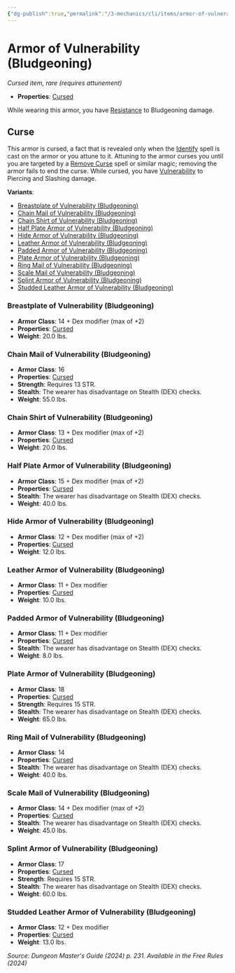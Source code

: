 ```yaml
---
{"dg-publish":true,"permalink":"/3-mechanics/cli/items/armor-of-vulnerability-bludgeoning-xdmg/","tags":["ttrpg-cli/compendium/src/5e/xdmg","ttrpg-cli/item/armor/heavy","ttrpg-cli/item/armor/light","ttrpg-cli/item/armor/medium","ttrpg-cli/item/attunement/required","ttrpg-cli/item/rarity/rare"],"noteIcon":""}
---
```


# Armor of Vulnerability (Bludgeoning)
*Cursed item, rare (requires attunement)*  


- **Properties**: [Cursed](3-Mechanics/CLI/rules/item-properties.md#Cursed%20Items)

While wearing this armor, you have [Resistance](3-Mechanics/CLI/rules/variant-rules/resistance-xphb.md) to Bludgeoning damage.

## Curse

This armor is cursed, a fact that is revealed only when the [Identify](3-Mechanics/CLI/spells/identify-xphb.md) spell is cast on the armor or you attune to it. Attuning to the armor curses you until you are targeted by a [Remove Curse](3-Mechanics/CLI/spells/remove-curse-xphb.md) spell or similar magic; removing the armor fails to end the curse. While cursed, you have [Vulnerability](3-Mechanics/CLI/rules/variant-rules/vulnerability-xphb.md) to Piercing and Slashing damage.

**Variants**:
- [Breastplate of Vulnerability (Bludgeoning)](#Breastplate%20of%20Vulnerability%20(Bludgeoning))
- [Chain Mail of Vulnerability (Bludgeoning)](#Chain%20Mail%20of%20Vulnerability%20(Bludgeoning))
- [Chain Shirt of Vulnerability (Bludgeoning)](#Chain%20Shirt%20of%20Vulnerability%20(Bludgeoning))
- [Half Plate Armor of Vulnerability (Bludgeoning)](#Half%20Plate%20Armor%20of%20Vulnerability%20(Bludgeoning))
- [Hide Armor of Vulnerability (Bludgeoning)](#Hide%20Armor%20of%20Vulnerability%20(Bludgeoning))
- [Leather Armor of Vulnerability (Bludgeoning)](#Leather%20Armor%20of%20Vulnerability%20(Bludgeoning))
- [Padded Armor of Vulnerability (Bludgeoning)](#Padded%20Armor%20of%20Vulnerability%20(Bludgeoning))
- [Plate Armor of Vulnerability (Bludgeoning)](#Plate%20Armor%20of%20Vulnerability%20(Bludgeoning))
- [Ring Mail of Vulnerability (Bludgeoning)](#Ring%20Mail%20of%20Vulnerability%20(Bludgeoning))
- [Scale Mail of Vulnerability (Bludgeoning)](#Scale%20Mail%20of%20Vulnerability%20(Bludgeoning))
- [Splint Armor of Vulnerability (Bludgeoning)](#Splint%20Armor%20of%20Vulnerability%20(Bludgeoning))
- [Studded Leather Armor of Vulnerability (Bludgeoning)](#Studded%20Leather%20Armor%20of%20Vulnerability%20(Bludgeoning))

### Breastplate of Vulnerability (Bludgeoning)

- **Armor Class**: 14 + Dex modifier (max of +2)
- **Properties**: [Cursed](3-Mechanics/CLI/rules/item-properties.md#Cursed%20Items)
- **Weight**: 20.0 lbs.

### Chain Mail of Vulnerability (Bludgeoning)

- **Armor Class**: 16
- **Properties**: [Cursed](3-Mechanics/CLI/rules/item-properties.md#Cursed%20Items)
- **Strength**: Requires 13 STR.
- **Stealth**: The wearer has disadvantage on Stealth (DEX) checks.
- **Weight**: 55.0 lbs.

### Chain Shirt of Vulnerability (Bludgeoning)

- **Armor Class**: 13 + Dex modifier (max of +2)
- **Properties**: [Cursed](3-Mechanics/CLI/rules/item-properties.md#Cursed%20Items)
- **Weight**: 20.0 lbs.

### Half Plate Armor of Vulnerability (Bludgeoning)

- **Armor Class**: 15 + Dex modifier (max of +2)
- **Properties**: [Cursed](3-Mechanics/CLI/rules/item-properties.md#Cursed%20Items)
- **Stealth**: The wearer has disadvantage on Stealth (DEX) checks.
- **Weight**: 40.0 lbs.

### Hide Armor of Vulnerability (Bludgeoning)

- **Armor Class**: 12 + Dex modifier (max of +2)
- **Properties**: [Cursed](3-Mechanics/CLI/rules/item-properties.md#Cursed%20Items)
- **Weight**: 12.0 lbs.

### Leather Armor of Vulnerability (Bludgeoning)

- **Armor Class**: 11 + Dex modifier
- **Properties**: [Cursed](3-Mechanics/CLI/rules/item-properties.md#Cursed%20Items)
- **Weight**: 10.0 lbs.

### Padded Armor of Vulnerability (Bludgeoning)

- **Armor Class**: 11 + Dex modifier
- **Properties**: [Cursed](3-Mechanics/CLI/rules/item-properties.md#Cursed%20Items)
- **Stealth**: The wearer has disadvantage on Stealth (DEX) checks.
- **Weight**: 8.0 lbs.

### Plate Armor of Vulnerability (Bludgeoning)

- **Armor Class**: 18
- **Properties**: [Cursed](3-Mechanics/CLI/rules/item-properties.md#Cursed%20Items)
- **Strength**: Requires 15 STR.
- **Stealth**: The wearer has disadvantage on Stealth (DEX) checks.
- **Weight**: 65.0 lbs.

### Ring Mail of Vulnerability (Bludgeoning)

- **Armor Class**: 14
- **Properties**: [Cursed](3-Mechanics/CLI/rules/item-properties.md#Cursed%20Items)
- **Stealth**: The wearer has disadvantage on Stealth (DEX) checks.
- **Weight**: 40.0 lbs.

### Scale Mail of Vulnerability (Bludgeoning)

- **Armor Class**: 14 + Dex modifier (max of +2)
- **Properties**: [Cursed](3-Mechanics/CLI/rules/item-properties.md#Cursed%20Items)
- **Stealth**: The wearer has disadvantage on Stealth (DEX) checks.
- **Weight**: 45.0 lbs.

### Splint Armor of Vulnerability (Bludgeoning)

- **Armor Class**: 17
- **Properties**: [Cursed](3-Mechanics/CLI/rules/item-properties.md#Cursed%20Items)
- **Strength**: Requires 15 STR.
- **Stealth**: The wearer has disadvantage on Stealth (DEX) checks.
- **Weight**: 60.0 lbs.

### Studded Leather Armor of Vulnerability (Bludgeoning)

- **Armor Class**: 12 + Dex modifier
- **Properties**: [Cursed](3-Mechanics/CLI/rules/item-properties.md#Cursed%20Items)
- **Weight**: 13.0 lbs.


*Source: Dungeon Master's Guide (2024) p. 231. Available in the Free Rules (2024)*